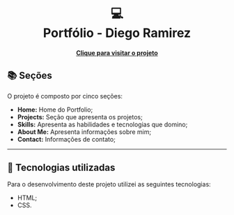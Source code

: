 <h1 align="center">
  💻<br>Portfólio - Diego Ramirez
</h1>

<h4 align="center"><a href="https://digxz.github.io/portfolio/">Clique para visitar o projeto</a></h4>

## 📚 Seções

O projeto é composto por cinco seções:

- **Home:** Home do Portfolio;
- **Projects:** Seção que apresenta os projetos;
- **Skills:** Apresenta as habilidades e tecnologias que domino;
- **About Me:** Apresenta informações sobre mim;
- **Contact:** Informações de contato;

---

## 💼 Tecnologias utilizadas

Para o desenvolvimento deste projeto utilizei as seguintes tecnologias:

- HTML;
- CSS.
